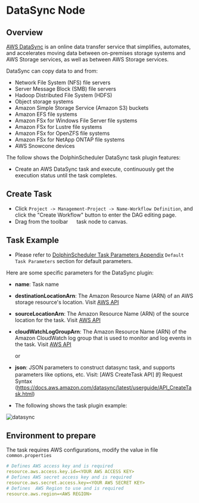 # DataSync Node

## Overview

[AWS DataSync](https://console.aws.amazon.com/datasync/) is an online data transfer service that simplifies, automates, and accelerates moving data between on-premises storage systems and AWS Storage services, as well as between AWS Storage services.

DataSync can copy data to and from:

- Network File System (NFS) file servers
- Server Message Block (SMB) file servers
- Hadoop Distributed File System (HDFS)
- Object storage systems
- Amazon Simple Storage Service (Amazon S3) buckets
- Amazon EFS file systems
- Amazon FSx for Windows File Server file systems
- Amazon FSx for Lustre file systems
- Amazon FSx for OpenZFS file systems
- Amazon FSx for NetApp ONTAP file systems
- AWS Snowcone devices

The follow shows the DolphinScheduler DataSync task plugin features:

- Create an AWS DataSync task and execute, continuously get the execution status until the task completes.

## Create Task

- Click `Project -> Management-Project -> Name-Workflow Definition`, and click the "Create Workflow" button to enter the
  DAG editing page.
- Drag from the toolbar <img src="../../../../img/tasks/icons/datasync.png" width="15"/> task node to canvas.

## Task Example

- Please refer to [DolphinScheduler Task Parameters Appendix](appendix.md) `Default Task Parameters` section for default parameters.

Here are some specific parameters for the DataSync plugin:

- **name**: Task name
- **destinationLocationArn**: The Amazon Resource Name (ARN) of an AWS storage resource's location. Visit [AWS API](https://docs.aws.amazon.com/datasync/latest/userguide/API_CreateTask.html#DataSync-CreateTask-request-DestinationLocationArn)
- **sourceLocationArn**: The Amazon Resource Name (ARN) of the source location for the task. Visit [AWS API](https://docs.aws.amazon.com/datasync/latest/userguide/API_CreateTask.html#DataSync-CreateTask-request-SourceLocationArn)
- **cloudWatchLogGroupArn**: The Amazon Resource Name (ARN) of the Amazon CloudWatch log group that is used to monitor and log events in the task. Visit [AWS API](https://docs.aws.amazon.com/datasync/latest/userguide/API_CreateTask.html#DataSync-CreateTask-request-CloudWatchLogGroupArn)

  or

- **json**: JSON parameters to construct datasync task, and supports parameters like options, etc. Visit: [AWS CreateTask API] 的 Request Syntax (https://docs.aws.amazon.com/datasync/latest/userguide/API_CreateTask.html)

- The following shows the task plugin example:

![datasync](../../../../img/tasks/demo/datasync_task02.png)

## Environment to prepare

The task requires AWS configurations, modify the value in file `common.properties`

```yaml
# Defines AWS access key and is required
resource.aws.access.key.id=<YOUR AWS ACCESS KEY>
# Defines AWS secret access key and is required
resource.aws.secret.access.key=<YOUR AWS SECRET KEY>
# Defines  AWS Region to use and is required
resource.aws.region=<AWS REGION>
```

